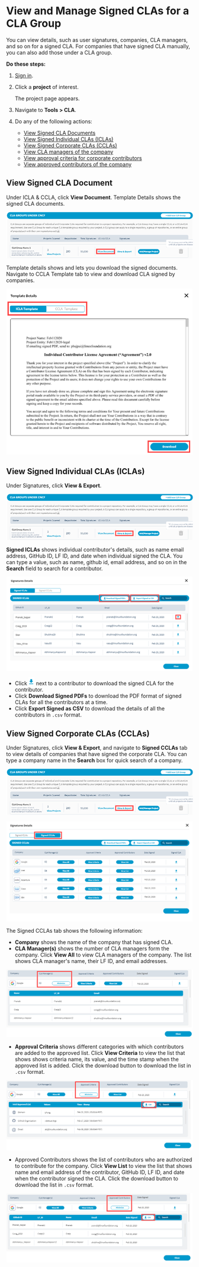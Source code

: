 # View and Manage Signed CLAs for a CLA Group

You can view details, such as user signatures, companies, CLA managers, and so on for a signed CLA. For companies that have signed CLA manually, you can also add those under a CLA group.

**Do these steps:**

1. [Sign in](sign-in-to-project-control-center.md).
2. Click a **project** of interest.

   The project page appears.

3. Navigate to **Tools &gt; CLA**.
4. Do any of the following actions:
   * [View Signed CLA Documents](view-and-manage-signed-clas-for-a-cla-group.md#view-signed-cla-document)
   * [View Signed Individual CLAs \(ICLAs\)](view-and-manage-signed-clas-for-a-cla-group.md#view-signed-individual-clas-iclas)
   * [View Signed Corporate CLAs \(CCLAs\)](view-and-manage-signed-clas-for-a-cla-group.md#view-signed-corporate-clas-cclas)
   * [View CLA managers of the company](view-and-manage-signed-clas-for-a-cla-group.md#view-cla-managers-of-the-company)
   * [View approval criteria for corporate contributors](view-and-manage-signed-clas-for-a-cla-group.md#view-approval-criteria)
   * [View approved contributors of the company](view-and-manage-signed-clas-for-a-cla-group.md#view-approved-contributors)

## View Signed CLA Document

Under ICLA & CCLA, click **View Document**. Template Details shows the signed CLA documents.

![View CLA Document](../../.gitbook/assets/view-document.png)

Template details shows and lets you download the signed documents. Navigate to CCLA Template tab to view and download CLA signed by companies.

![icla template](../../.gitbook/assets/icla-template.png)

## View Signed Individual CLAs \(ICLAs\)

Under Signatures, click **View & Export**.

![View Signatures](../../.gitbook/assets/view-signatures.png)

**Signed ICLAs** shows individual contributor's details, such as name email address, GitHub ID, LF ID, and date when individual signed the CLA. You can type a value, such as name, github id, email address, and so on in the **Search** field to search for a contributor.

![](../../.gitbook/assets/signed-iclas.png)

* Click ![](../../.gitbook/assets/download-button.png) next to a contributor to download the signed CLA for the contributor. 
* Click **Download Signed PDFs** to download the PDF format of signed CLAs for all the contributors at a time.
* Click **Export Signed as CSV** to download the details of all the contributors in `.csv` format.

## **View Signed Corporate CLAs \(CCLAs\)**

Under Signatures, click **View & Export**, and navigate to **Signed CCLAs** tab to view details of companies that have signed the corporate CLA. You can type a company name in the **Search** box for quick search of a company.

![View Signatures](../../.gitbook/assets/view-signatures.png)

![Signed CCLAs](../../.gitbook/assets/signed-ccla.png)

The Signed CCLAs tab shows the following information:

* **Company** shows the name of the company that has signed CLA.
* **CLA Manager\(s\)** shows the number of CLA managers form the company. Click **View All** to view CLA managers of the company. The list shows CLA manager's name, their LF ID, and email addresses.

![CLA Managers List](../../.gitbook/assets/cla-managers-list.png)

* **Approval Criteria** shows different categories with which contributors are added to the approved list. Click **View Criteria** to view the list that shows shows criteria name, its value, and the time stamp when the approved list is added. Click the download button to download the list in `.csv` format.

![View Approval Criteria List](../../.gitbook/assets/approval-criteria-list.png)

* Approved Contributors shows the list of contributors who are authorized to contribute for the company. Click **View List** to view the list that shows name and email address of the contributor, GitHub ID, LF ID, and date when the contributor signed the CLA. Click the download button to download the list in `.csv` format.

![View Approved Contributors](../../.gitbook/assets/view-approved-contributotrs.png)

